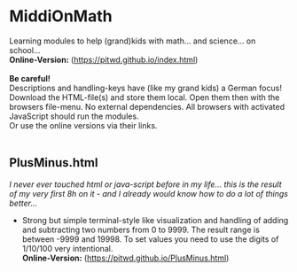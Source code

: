 # MiddiOnMath
Learning modules to help (grand)kids with math... and science... on school...<br>
**Online-Version:** (https://pitwd.github.io/index.html)
<br><br>
**Be careful!**<br>
Descriptions and handling-keys have (like my grand kids) a German focus!<br>
Download the HTML-file(s) and store them local. Open them then with the browsers file-menu. No external dependencies. All browsers with activated JavaScript should run the modules.<br>
Or use the online versions via their links.
<br><br>
## PlusMinus.html
*I never ever touched html or java-script before in my life... this is the result of my very first 8h on it - and I already would know how to do a lot of things better...*<br>
- Strong but simple terminal-style like visualization and handling of adding and subtracting two numbers from 0 to 9999. The result range is between -9999 and 19998. To set values you need to use the digits of 1/10/100 very intentional.<br>
**Online-Version:** (https://pitwd.github.io/PlusMinus.html)

